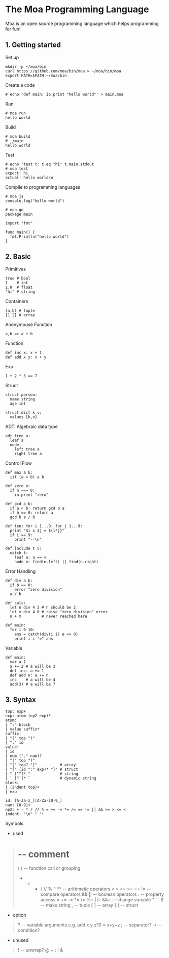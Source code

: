 # The Moa Programming Language
Moa is an open source programming language which helps programming for fun! 


## 1. Getting started

Set up
```
mkdir -p ~/moa/bin
curl https://github.com/moa/bin/moa > ~/moa/bin/moa
export PATH=$PATH:~/moa/bin
```

Create a code
```
# echo 'def main: io.print "hello world"' > main.moa
```

Run
```
# moa run
hello world
```

Build
```
# moa build
# ./main
hello world
```

Test
```
# echo 'test t: t.eq "hi" t.main.stdout
# moa test
expect: hi
actual: hello world\n
```

Compile to programming languages
```
# moa js
console.log("hello world")
```

```
# moa go
package main

import "fmt"

func main() {
  fmt.Println("hello world")
}
```




## 2. Basic

Primitives
```
true # bool
1    # int
1.0  # float
"hi" # string
```

Containers
```
(a,b) # tuple
[1 2] # array
```

Anonymouse Function
```
a,b => a + b
```

Function
```
def inc x: x + 1
def add x y: x + y
```

Exp
```
1 + 2 * 3 == 7
```

Struct
```
struct person:
  name string
  age int

struct dict k v:
  values [k,v]
```

ADT: Algebraic data type
```
adt tree a:
  leaf a
  node:
    left tree a
    right tree a
```

Control Flow
```
def max a b:
  iif (a > b) a b

def zero n:
  if n === 0:
    io.print "zero"

def gcd a b:
  if a < b: return gcd b a
  if b == 0: return a
  gcd b a / b

def ten: for i 1...9: for j 1...9:
  print "$i x $j = ${i*j}"
  if i == 9:
    print "--\n"

def include t v:
  match t:
    leaf a: a == v
    node n: find(n.left) || find(n.right)
```

Error Handling
```
def div a b:
  if b == 0:
    error "zero division"
  a / b

def calc:
  let n div 4 2 # n should be 2
  let m div 4 0 # raise "zero division" error
  n + m         # never reached here

def main:
  for i 0 10:
    ans = catch(div(i i) e => 0)
    print i i "=" ans
```

Variable
```
def main:
  var a 1
  a += 2 # a will be 3
  def inc: a += 1
  def add n: a += n
  inc    # a will be 4
  add(3) # a will be 7
```


## 3. Syntax
```
top: exp+
exp: atom (op2 exp)*
atom:
| ":" block
| value suffix*
suffix:
| "(" top ")"
| "." id
value:
| id
| num ("." num)?
| "(" top ")"
| "[" top? "]"          # array
| "{" (id ":" exp)* "}" # struct
| " [^"]* "             # string
| ` [^`]* `             # dynamic string
block:
| (indent top)+
| exp

id: [A-Za-z_][A-Za-z0-9_]
num: [0-9]+
op2: + - * / // % = += -= *= /= == != || && >= > <= <
indent: "\n" " "+
```

Symbols
- used
> #                          -- comment
> ( )                        -- function call or grouping
> * + - / // % ^ **          -- arithmetic operators
> < > <= >= == !=            -- compare operators
> && ||                      -- boolean operators
> .                          -- property access
> = += -= *= /= %= ||= &&=   -- change variable
> " ' ` $                    -- make string
> ,                          -- tuple
> [ ]                        -- array
> { }                        -- struct

- option
> ?                          -- variable arguments e.g. add x y z?0 = x+y+z
> ;                          -- separator?
> ->                         -- condition?

- unused
> !                          -- unwrap?
> @
> ~
> :
> |
> &
